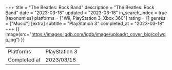 +++
title = "The Beatles: Rock Band"
description = "The Beatles: Rock Band"
date = "2023-03-18"
updated = "2023-03-18"
in_search_index = true
[taxonomies]
platforms = ["Wii, PlayStation 3, Xbox 360"]
rating = []
genres = ["Music"]
[extra]
subtitle = "PlayStation 3"
completed_at = "2023-03-18"
+++
{{ image(src="https://images.igdb.com/igdb/image/upload/t_cover_big/co1wqo.jpg") }}

|              |            |
| ------------ | ---------- |
| Platforms    | PlayStation 3 |
| Completed at | 2023/03/18 |

